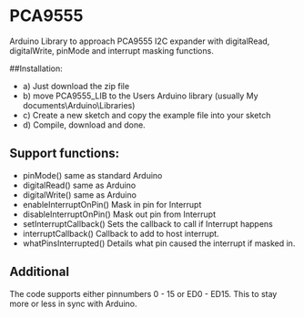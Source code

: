 # PCA9555
Arduino Library to approach PCA9555 I2C expander with digitalRead, digitalWrite, pinMode and interrupt masking functions.

##Installation:
* a) Just download the zip file
* b) move PCA9555_LIB to the Users Arduino library (usually My documents\Arduino\Libraries)
* c) Create a new sketch and copy the example file into your sketch 
* d) Compile, download and done.

## Support functions:

* pinMode() same as standard Arduino
* digitalRead() same as Arduino
* digitalWrite() same as Arduino
* enableInterruptOnPin() Mask in pin for Interrupt
* disableInterruptOnPin() Mask out pin from Interrupt
* setInterruptCallback() Sets the callback to call if Interrupt happens
* interruptCallback() Callback to add to host interrupt.
* whatPinsInterrupted() Details what pin caused the interrupt if masked in.
 
## Additional
The code supports either pinnumbers 0 - 15 or ED0 - ED15. This to stay more or less in sync with Arduino.


